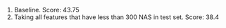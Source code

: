 1. Baseline. Score: 43.75
2. Taking all features that have less than 300 NAS in test set. Score: 38.4